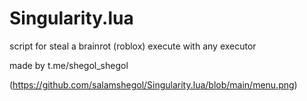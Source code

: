 # Singularity.lua

script for steal a brainrot (roblox) execute with any executor

made by t.me/shegol_shegol

(https://github.com/salamshegol/Singularity.lua/blob/main/menu.png)
